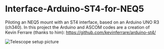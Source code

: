 # Interface-Arduino-ST4-for-NEQ5
Piloting an NEQ5 mount with an ST4 interface, based on an Arduino UNO R3 (ch340).
In this project the Arduino and ASCOM codes are a creation of Kevin Ferrare (thanks to him): https://github.com/kevinferrare/arduino-st4/

![Telescope setup picture](https://raw.githubusercontent.com/kevinferrare/arduino-st4/master/Hardware/plugged_into_scope_small.jpg)
